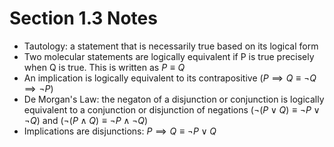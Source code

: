 # Section 1.3 Notes
- Tautology: a statement that is necessarily true based on its logical form
- Two molecular statements are logically equivalent if P is true precisely when Q is true. This is written as $P \equiv Q$
- An implication is logically equivalent to its contrapositive ($P \implies Q \equiv \lnot Q \implies \lnot P$)
- De Morgan's Law: the negaton of a disjunction or conjunction is logically equivalent to a conjunction or disjunction of negations ($\lnot (P \lor Q) \equiv \lnot P \lor \lnot Q$) and ($\lnot (P \land Q) \equiv \lnot P \land \lnot Q$)
- Implications are disjunctions: $P \implies Q \equiv \lnot P \lor Q$
